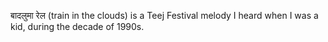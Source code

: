 बादलुमा रेल (train in the clouds) is a Teej Festival melody I heard when I was a kid, during the decade of 1990s.
